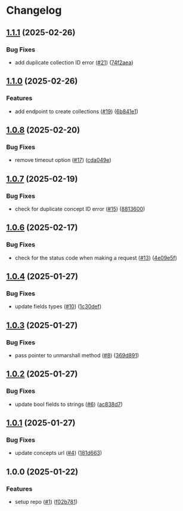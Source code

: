 # Changelog

## [1.1.1](https://github.com/savannahghi/ocl/compare/v1.1.0...v1.1.1) (2025-02-26)


### Bug Fixes

* add duplicate collection ID error ([#21](https://github.com/savannahghi/ocl/issues/21)) ([74f2aea](https://github.com/savannahghi/ocl/commit/74f2aeac48fc1dd277bd0f2238da00750ffdce85))

## [1.1.0](https://github.com/savannahghi/ocl/compare/v1.0.8...v1.1.0) (2025-02-26)


### Features

* add endpoint to create collections ([#19](https://github.com/savannahghi/ocl/issues/19)) ([6b841e1](https://github.com/savannahghi/ocl/commit/6b841e175cbe2eeaaf98aad39edb9f5f0e2867d9))

## [1.0.8](https://github.com/savannahghi/ocl/compare/v1.0.7...v1.0.8) (2025-02-20)


### Bug Fixes

* remove timeout option ([#17](https://github.com/savannahghi/ocl/issues/17)) ([cda049e](https://github.com/savannahghi/ocl/commit/cda049e3cfaadd3fbbf92a3f3f65b631994c6f99))

## [1.0.7](https://github.com/savannahghi/ocl/compare/v1.0.6...v1.0.7) (2025-02-19)


### Bug Fixes

* check for duplicate concept ID error ([#15](https://github.com/savannahghi/ocl/issues/15)) ([8813600](https://github.com/savannahghi/ocl/commit/8813600833af27100f5f4727e46eed4b0a69105f))

## [1.0.6](https://github.com/savannahghi/ocl/compare/v1.0.5...v1.0.6) (2025-02-17)


### Bug Fixes

* check for the status code when making a request ([#13](https://github.com/savannahghi/ocl/issues/13)) ([4e09e5f](https://github.com/savannahghi/ocl/commit/4e09e5f3e8fc370b94257be0de0d3356b8312f66))

## [1.0.4](https://github.com/savannahghi/ocl/compare/v1.0.3...v1.0.4) (2025-01-27)


### Bug Fixes

* update fields types ([#10](https://github.com/savannahghi/ocl/issues/10)) ([1c30def](https://github.com/savannahghi/ocl/commit/1c30def20421f1258089a0bff5abeed5e8302bc8))

## [1.0.3](https://github.com/savannahghi/ocl/compare/v1.0.2...v1.0.3) (2025-01-27)


### Bug Fixes

* pass pointer to unmarshall method ([#8](https://github.com/savannahghi/ocl/issues/8)) ([369d891](https://github.com/savannahghi/ocl/commit/369d891cb96a2e5d6a1a00e8c93c00a0a71449e7))

## [1.0.2](https://github.com/savannahghi/ocl/compare/v1.0.1...v1.0.2) (2025-01-27)


### Bug Fixes

* update bool fields to strings ([#6](https://github.com/savannahghi/ocl/issues/6)) ([ac838d7](https://github.com/savannahghi/ocl/commit/ac838d733e9d1486a77329c1219283c6c66f4bbf))

## [1.0.1](https://github.com/savannahghi/ocl/compare/v1.0.0...v1.0.1) (2025-01-27)


### Bug Fixes

* update concepts url ([#4](https://github.com/savannahghi/ocl/issues/4)) ([181d663](https://github.com/savannahghi/ocl/commit/181d663175c94bc4f3e9d634f29fefa4b45634d8))

## 1.0.0 (2025-01-22)


### Features

* setup repo ([#1](https://github.com/savannahghi/ocl/issues/1)) ([f02b781](https://github.com/savannahghi/ocl/commit/f02b781dcedd3c9b308c61de5275db40d16fbace))
